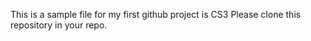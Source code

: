 This is a sample file for my first github project is CS3
Please clone this repository in your repo.
